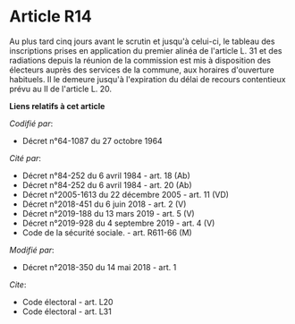 # Article R14

Au plus tard cinq jours avant le scrutin et jusqu'à celui-ci, le tableau des inscriptions prises en application du premier
alinéa de l'article L. 31 et des radiations depuis la réunion de la commission est mis à disposition des électeurs auprès des
services de la commune, aux horaires d'ouverture habituels. Il le demeure jusqu'à l'expiration du délai de recours
contentieux prévu au II de l'article L. 20.

**Liens relatifs à cet article**

_Codifié par_:

  - Décret n°64-1087 du 27 octobre 1964

_Cité par_:

  - Décret n°84-252 du 6 avril 1984 - art. 18 (Ab)
  - Décret n°84-252 du 6 avril 1984 - art. 20 (Ab)
  - Décret n°2005-1613 du 22 décembre 2005 - art. 11 (VD)
  - Décret n°2018-451 du 6 juin 2018 - art. 2 (V)
  - Décret n°2019-188 du 13 mars 2019 - art. 5 (V)
  - Décret n°2019-928 du 4 septembre 2019 - art. 4 (V)
  - Code de la sécurité sociale. - art. R611-66 (M)

_Modifié par_:

  - Décret n°2018-350 du 14 mai 2018 - art. 1

_Cite_:

  - Code électoral - art. L20
  - Code électoral - art. L31
